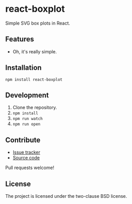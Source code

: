 react-boxplot
=============

Simple SVG box plots in React.


Features
------------

- Oh, it's really simple.


Installation
------------

    npm install react-boxplot


Development
-----------

1. Clone the repository.
2. `npm install`
3. `npm run watch`
4. `npm run open`


Contribute
----------

- [Issue tracker][issues]
- [Source code][source]

Pull requests welcome!


License
-------

The project is licensed under the two-clause BSD license.


[issues]: https://github.com/bodylabs/react-boxplot/issues
[source]: https://github.com/bodylabs/react-boxplot
